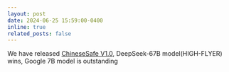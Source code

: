 ```yaml
---
layout: post
date: 2024-06-25 15:59:00-0400
inline: true
related_posts: false
---
```


We have released [ChineseSafe V1.0](https://huggingface.co/spaces/SUSTech/ChineseSafe-Benchmark), DeepSeek-67B model(HIGH-FLYER) wins, Google 7B model is outstanding